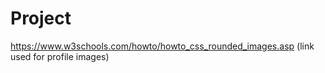 # Project

https://www.w3schools.com/howto/howto_css_rounded_images.asp (link used for profile images)